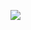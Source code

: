 ![](http://www.plantuml.com/plantuml/proxy?cache=no&src=https://raw.githubusercontent.com/oleksandrblazhko/ai203-voyakovskij/laboratory-work-7/2-SoftwareDesign/2.7-PlantUML/UML-Activity.puml)
